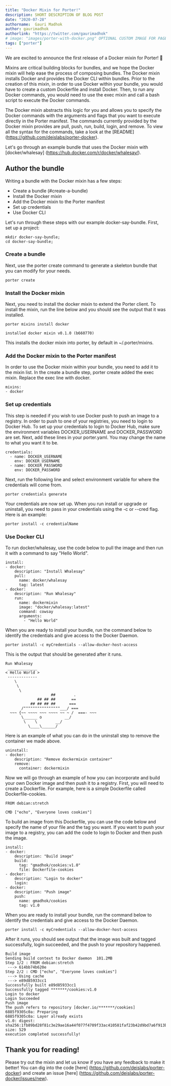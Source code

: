 ```yaml
---
title: "Docker Mixin for Porter!"
description: SHORT DESCRIPTION OF BLOG POST
date: "2020-07-28"
authorname:  Gauri Madhok
author: gaurimadhok
authorlink: "https://twitter.com/gaurimadhok"
# image: "images/porter-with-docker.png" OPTIONAL CUSTOM IMAGE FOR PAGE
tags: ["porter"]
---
```

We are excited to announce the first release of a Docker mixin for Porter! 🐳

Mixins are critical building blocks for bundles, and we hope the Docker mixin will help ease the process of composing bundles. The Docker mixin installs Docker and provides the Docker CLI within bundles. Prior to the creation of this mixin, in order to use Docker within your bundle, you would have to create a custom Dockerfile and install Docker. Then, to run any Docker commands, you would need to use the exec mixin and call a bash script to execute the Docker commands. 

The Docker mixin abstracts this logic for you and allows you to specify the Docker commands with the arguments and flags that you want to execute directly in the Porter manifest. The commands currently provided by the Docker mixin provides are pull, push, run, build, login, and remove. To view all the syntax for the commands, take a look at the [README] (https://github.com/deislabs/porter-docker).

Let's go through an example bundle that uses the Docker mixin with [docker/whalesay] (https://hub.docker.com/r/docker/whalesay/). 

## Author the bundle
Writing a bundle with the Docker mixin has a few steps:


* Create a bundle (#create-a-bundle)
* Install the Docker mixin
* Add the Docker mixin to the Porter manifest
* Set up credentials
* Use Docker CLI

Let's run through these steps with our example docker-say-bundle. First, set up a project:
```
mkdir docker-say-bundle;
cd docker-say-bundle;
```

### Create a bundle
Next, use the porter create command to generate a skeleton bundle that you can modify for your needs.
```
porter create
```

### Install the Docker mixin
Next, you need to install the docker mixin to extend the Porter client. To install the mixin, run the line below and you should see the output that it was installed.
```
porter mixins install docker

installed docker mixin v0.1.0 (b660770)
```
This installs the docker mixin into porter, by default in ~/.porter/mixins.

### Add the Docker mixin to the Porter manifest
In order to use the Docker mixin within your bundle, you need to add it to the mixin list. In the create a bundle step, porter create added the exec mixin. Replace the exec line with docker. 
```
mixins:
- docker
```

### Set up credentials
This step is needed if you wish to use Docker push to push an image to a registry. In order to push to one of your registries, you need to login to Docker Hub. To set up your credentials to login to Docker Hub, make sure the environment variables DOCKER_USERNAME and DOCKER_PASSWORD are set. Next, add these lines in your porter.yaml. You may change the name to what you want it to be.
```
credentials:
  - name: DOCKER_USERNAME
    env: DOCKER_USERNAME
  - name: DOCKER_PASSWORD
    env: DOCKER_PASSWORD
``` 
Next, run the following line and select environment variable for where the credentials will come from.
```
porter credentials generate
```
Your credentials are now set up. When you run install or upgrade or uninstall, you need to pass in your credentials using the -c or --cred flag. Here is an example: 
```
porter install -c credentialName
```

### Use Docker CLI

To run docker/whalesay, use the code below to pull the image and then run it with a command to say "Hello World". 
```
install:
- docker:
    description: "Install Whalesay"
    pull:
      name: docker/whalesay
      tag: latest
- docker:
    description: "Run Whalesay"
    run:
      name: dockermixin
      image: "docker/whalesay:latest"
      command: cowsay
      arguments:
        - "Hello World"
```
When you are ready to install your bundle, run the command below to identify the credentials and give access to the Docker Daemon. 

```
porter install -c myCredentials --allow-docker-host-access
```
This is the output that should be generated after it runs. 
```
Run Whalesay
 _____________ 
< Hello World >
 ------------- 
    \
     \
      \     
                    ##        .            
              ## ## ##       ==            
           ## ## ## ##      ===            
       /""""""""""""""""___/ ===        
  ~~~ {~~ ~~~~ ~~~ ~~~~ ~~ ~ /  ===- ~~~   
       \______ o          __/            
        \    \        __/             
          \____\______/   
```

Here is an example of what you can do in the uninstall step to remove the container we made above. 
```
uninstall:
- docker:
    description: "Remove dockermixin container"
    remove:
      container: dockermixin
```

Now we will go through an example of how you can incorporate and build your own Docker image and then push it to a registry. First, you will need to create a Dockerfile. For example, here is a simple Dockerfile called Dockerfile-cookies.
```
FROM debian:stretch

CMD ["echo", "Everyone loves cookies"]
```

To build an image from this Dockerfile, you can use the code below and specify the name of your file and the tag you want. If you want to push your image to a registry, you can add the code to login to Docker and then push the image. 
```
install:
- docker:
    description: "Build image"
    build:
      tag: "gmadhok/cookies:v1.0"
      file: Dockerfile-cookies
- docker:
    description: "Login to docker"
    login:
- docker:
    description: "Push image"
    push:
      name: gmadhok/cookies
      tag: v1.0
```
When you are ready to install your bundle, run the command below to identify the credentials and give access to the Docker Daemon. 

```
porter install -c myCredentials --allow-docker-host-access
```
After it runs, you should see output that the image was built and tagged successfully, login succeeded, and the push to your repository happened.
```
Build image
Sending build context to Docker daemon  101.2MB
Step 1/2 : FROM debian:stretch
 ---> 614bb74b620e
Step 2/2 : CMD ["echo", "Everyone loves cookies"]
 ---> Using cache
 ---> e89d85933cc1
Successfully built e89d85933cc1
Successfully tagged *******/cookies:v1.0
Login to docker
Login Succeeded
Push image
The push refers to repository [docker.io/*******/cookies]
6885f9305c0a: Preparing
6885f9305c0a: Layer already exists
v1.0: digest: sha256:1fb89bd28f81c3e29ae16a44f077f4709f33ac410581faf23b42d9bd7a6f913b size: 529
execution completed successfully!
``` 

## Thank you for reading!
Please try out the mixin and let us know if you have any feedback to make it better! You can dig into the code [here] (https://github.com/deislabs/porter-docker)  and create an issue [here] (https://github.com/deislabs/porter-docker/issues/new).
